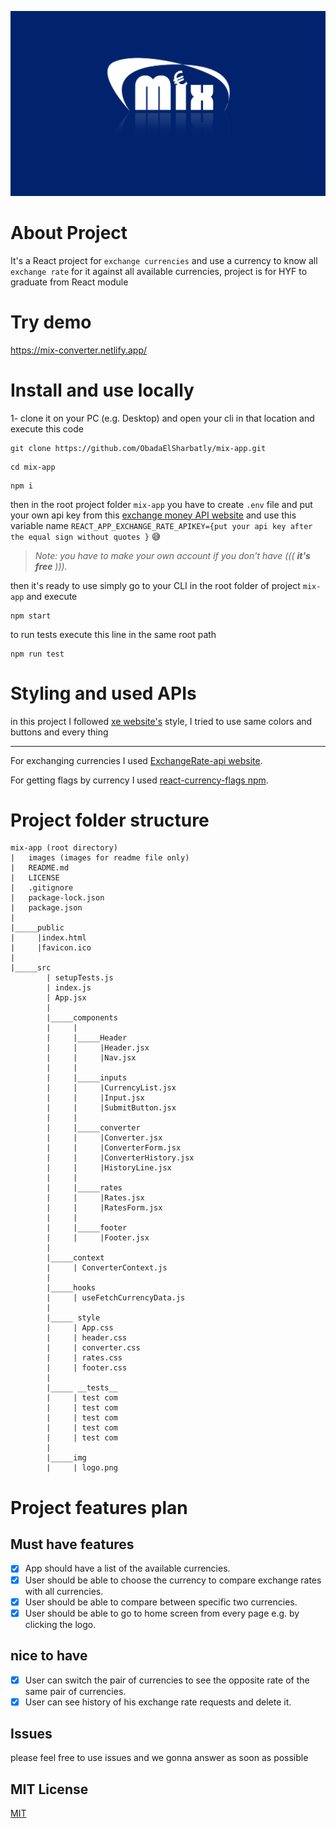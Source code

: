 ![This is an image](./images/mix_logo.jpg)

# About Project

It's a React project for `exchange currencies` and use a currency to know all `exchange rate` for it against all available currencies, project is for HYF to graduate from React module

# Try demo

https://mix-converter.netlify.app/

# Install and use locally

1- clone it on your PC (e.g. Desktop) and open your cli in that location and execute this code

```
git clone https://github.com/ObadaElSharbatly/mix-app.git
```

```
cd mix-app
```

```
npm i
```

then in the root project folder `mix-app` you have to create `.env` file and put your own api key from this [exchange money API website](https://www.exchangerate-api.com/)
and use this variable name `REACT_APP_EXCHANGE_RATE_APIKEY={put your api key after the equal sign without quotes }` :sweat_smile:

> _Note: you have to make your own account if you don't have ((( **it's free** )))._

then it's ready to use
simply go to your CLI in the root folder of project `mix-app` and execute

```
npm start
```

to run tests execute this line in the same root path

```
npm run test
```

# Styling and used APIs

in this project I followed [xe website's](https://www.xe.com/) style, I tried to use same colors and buttons and every thing

---

For exchanging currencies I used [ExchangeRate-api website](https://www.exchangerate-api.com/).

For getting flags by currency I used [react-currency-flags npm](https://www.npmjs.com/package/react-currency-flags).

# Project folder structure

```
mix-app (root directory)
|   images (images for readme file only)
|   README.md
|   LICENSE
|   .gitignore
|   package-lock.json
|   package.json
|
|_____public
|     |index.html
|     |favicon.ico
|
|_____src
        | setupTests.js
        | index.js
        | App.jsx
        |
        |_____components
        |     |
        |     |_____Header
        |     |     |Header.jsx
        |     |     |Nav.jsx
        |     |
        |     |_____inputs
        |     |     |CurrencyList.jsx
        |     |     |Input.jsx
        |     |     |SubmitButton.jsx
        |     |
        |     |_____converter
        |     |     |Converter.jsx
        |     |     |ConverterForm.jsx
        |     |     |ConverterHistory.jsx
        |     |     |HistoryLine.jsx
        |     |
        |     |_____rates
        |     |     |Rates.jsx
        |     |     |RatesForm.jsx
        |     |
        |     |_____footer
        |     |     |Footer.jsx
        |
        |_____context
        |     | ConverterContext.js
        |
        |_____hooks
        |     | useFetchCurrencyData.js
        |
        |_____ style
        |     | App.css
        |     | header.css
        |     | converter.css
        |     | rates.css
        |     | footer.css
        |
        |_____ __tests__
        |     | test com
        |     | test com
        |     | test com
        |     | test com
        |     | test com
        |
        |_____img
        |     | logo.png
```

# Project features plan

## Must have features

-   [x] App should have a list of the available currencies.
-   [x] User should be able to choose the currency to compare exchange rates with all currencies.
-   [x] User should be able to compare between specific two currencies.
-   [x] User should be able to go to home screen from every page e.g. by clicking the logo.

## nice to have

-   [x] User can switch the pair of currencies to see the opposite rate of the same pair of currencies.
-   [x] User can see history of his exchange rate requests and delete it.

## Issues
please feel free to use issues and we gonna answer as soon as possible

## MIT License
[MIT](https://github.com/ObadaElSharbatly/mix-app/blob/main/LICENSE)
